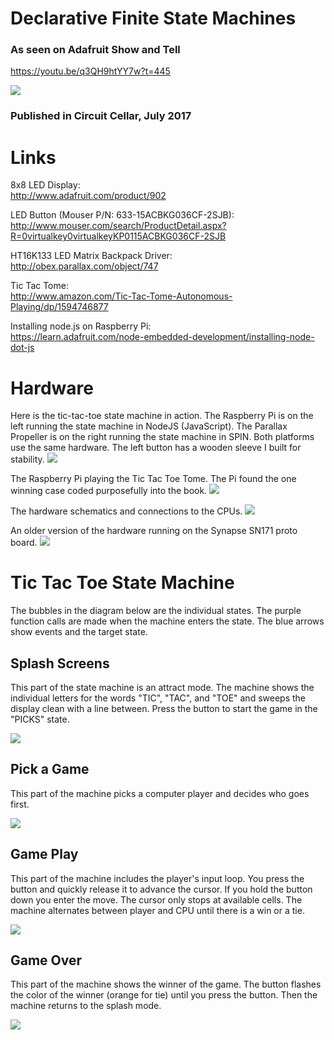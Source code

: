 # Declarative Finite State Machines

### As seen on Adafruit Show and Tell 

https://youtu.be/q3QH9htYY7w?t=445

![](art/seen.jpg)

### Published in Circuit Cellar, July 2017

# Links
8x8 LED Display:<br>
http://www.adafruit.com/product/902

LED Button (Mouser P/N: 633-15ACBKG036CF-2SJB):<br>
http://www.mouser.com/search/ProductDetail.aspx?R=0virtualkey0virtualkeyKP0115ACBKG036CF-2SJB

HT16K133 LED Matrix Backpack Driver:<br>
http://obex.parallax.com/object/747

Tic Tac Tome:<br>
http://www.amazon.com/Tic-Tac-Tome-Autonomous-Playing/dp/1594746877

Installing node.js on Raspberry Pi:<br>
https://learn.adafruit.com/node-embedded-development/installing-node-dot-js

# Hardware

Here is the tic-tac-toe state machine in action. The Raspberry Pi is on the left running the state machine in NodeJS (JavaScript). The Parallax Propeller is on the right running the state machine in SPIN. Both platforms use the same hardware. The left button has a wooden sleeve I built for stability.
![](https://github.com/topherCantrell/FSM/blob/master/art/photo1.jpg)

The Raspberry Pi playing the Tic Tac Toe Tome. The Pi found the one winning case coded purposefully into the book.
![](art/photo2.jpg)

The hardware schematics and connections to the CPUs.
![](art/figure1.jpg)

An older version of the hardware running on the Synapse SN171 proto board.
![](art/SnapTacToe.jpg)

# Tic Tac Toe State Machine

The bubbles in the diagram below are the individual states. The purple function calls are made when the machine enters the state. The blue arrows show events and the target state.

## Splash Screens

This part of the state machine is an attract mode. The machine shows the individual letters for the words "TIC", "TAC", and "TOE" and sweeps the display clean with a line between. Press the button to start the game in the "PICKS" state.

![](art/TTTFSM1.png)

## Pick a Game

This part of the machine picks a computer player and decides who goes first.
 
![](art/TTTFSM2.png)

## Game Play

This part of the machine includes the player's input loop. You press the button and quickly release it to advance the cursor. If you hold the button down you enter the move. The cursor only stops at available cells. The machine alternates between player and CPU until there is a win or a tie.

![](art/TTTFSM3.png)

## Game Over

This part of the machine shows the winner of the game. The button flashes the color of the winner (orange for tie) until you press the button. Then the machine returns to the splash mode.

![](art/TTTFSM4.png)
